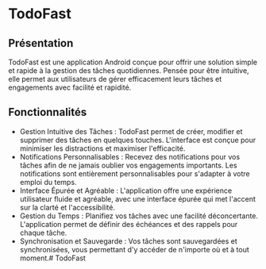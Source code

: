 # TodoFast

## Présentation
TodoFast est une application Android conçue pour offrir une solution simple et rapide à la gestion des tâches quotidiennes. Pensée pour être intuitive, elle permet aux utilisateurs de gérer efficacement leurs tâches et engagements avec facilité et rapidité.

## Fonctionnalités
* Gestion Intuitive des Tâches : TodoFast permet de créer, modifier et supprimer des tâches en quelques touches. L'interface est conçue pour minimiser les distractions et maximiser l'efficacité.
* Notifications Personnalisables : Recevez des notifications pour vos tâches afin de ne jamais oublier vos engagements importants. Les notifications sont entièrement personnalisables pour s'adapter à votre emploi du temps.
* Interface Épurée et Agréable : L'application offre une expérience utilisateur fluide et agréable, avec une interface épurée qui met l'accent sur la clarté et l'accessibilité.
* Gestion du Temps : Planifiez vos tâches avec une facilité déconcertante. L'application permet de définir des échéances et des rappels pour chaque tâche.
* Synchronisation et Sauvegarde : Vos tâches sont sauvegardées et synchronisées, vous permettant d'y accéder de n'importe où et à tout moment.# TodoFast
